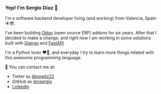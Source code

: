 ### Yep! I'm Sergio Díaz 👋

I'm a software backend developer living (and working) from Valencia, Spain :sunny::sunglasses:.

I've been building [Odoo](https://odoo.com) (open source ERP) addons for six years. After that I decided to make a change, and right now I am working in some solutions built with [Django](https://www.djangoproject.com) and [FastAPI](https://fastapi.tiangolo.com).


I'm a Python lover :heart::snake:, and everyday I try to learn more things related with this awesome programming language.

:speech_balloon: You can contact me at:

- Twiter as [@nowitz22](https://twitter.com/nowitz22)
- GitHub as [dmsergio](https://github.com/dmsergio)
- [LinkedIn](https://www.linkedin.com/in/sergio-d%C3%ADaz-mart%C3%ADnez-575245153)
